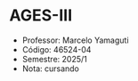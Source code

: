 # AGES-III

-  Professor: Marcelo Yamaguti
-  Código: 46524-04
-  Semestre: 2025/1
-  Nota: cursando
